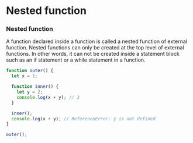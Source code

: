 # Nested function

### Nested function

A function declared inside a function is called a nested function of external function. Nested functions can only be created at the top level of external functions. In other words, it can not be created inside a statement block such as an if statement or a while statement in a function.

```javascript
function outer() {
  let x = 1;

  function inner() {
    let y = 2;
    console.log(x + y); // 3
  }

  inner();
  console.log(x + y); // ReferenceError: y is not defined
}

outer();
```

